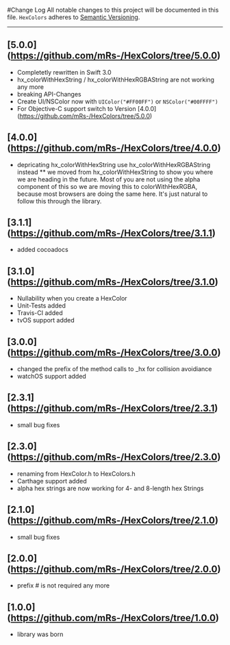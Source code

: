 #Change Log
All notable changes to this project will be documented in this file.
`HexColors` adheres to [Semantic Versioning](http://semver.org/).

---
## [5.0.0] (https://github.com/mRs-/HexColors/tree/5.0.0)
* Completetly rewritten in Swift 3.0
* hx_colorWithHexString / hx_colorWithHexRGBAString are not working any more
* breaking API-Changes
* Create UI/NSColor now with `UIColor("#FF00FF")` or `NSColor("#00FFFF")` 
* For Objective-C support switch to Version [4.0.0] (https://github.com/mRs-/HexColors/tree/5.0.0)

## [4.0.0] (https://github.com/mRs-/HexColors/tree/4.0.0)
* depricating hx_colorWithHexString use hx_colorWithHexRGBAString instead
** we moved from hx_colorWithHexString to show you where we are heading in the future. Most of you are not using the alpha component of this so we are moving this to colorWithHexRGBA, because most browsers are doing the same here. It's just natural to follow this through the library.

## [3.1.1] (https://github.com/mRs-/HexColors/tree/3.1.1)
* added cocoadocs

## [3.1.0] (https://github.com/mRs-/HexColors/tree/3.1.0)
* Nullability when you create a HexColor
* Unit-Tests added
* Travis-CI added
* tvOS support added

## [3.0.0] (https://github.com/mRs-/HexColors/tree/3.0.0)
* changed the prefix of the method calls to _hx for collision avoidiance
* watchOS support added

## [2.3.1] (https://github.com/mRs-/HexColors/tree/2.3.1)
* small bug fixes

## [2.3.0] (https://github.com/mRs-/HexColors/tree/2.3.0)
* renaming from HexColor.h to HexColors.h
* Carthage support added
* alpha hex strings are now working for 4- and 8-length hex Strings

## [2.1.0] (https://github.com/mRs-/HexColors/tree/2.1.0)
* small bug fixes

## [2.0.0] (https://github.com/mRs-/HexColors/tree/2.0.0)
* prefix # is not required any more

## [1.0.0] (https://github.com/mRs-/HexColors/tree/1.0.0)
* library was born
